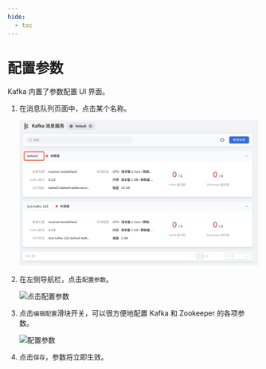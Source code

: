 ```yaml
---
hide:
  - toc
---
```


# 配置参数

Kafka 内置了参数配置 UI 界面。

1. 在消息队列页面中，点击某个名称。

    ![点击某个名称](../images/view01.png)

2. 在左侧导航栏，点击`配置参数`。

    ![点击配置参数](https://docs.daocloud.io/daocloud-docs-images/docs/middleware/kafka/images/config01.png)

3. 点击`编辑配置`滑块开关，可以很方便地配置 Kafka 和 Zookeeper 的各项参数。

    ![配置参数](https://docs.daocloud.io/daocloud-docs-images/docs/middleware/kafka/images/config02.png)

4. 点击`保存`，参数将立即生效。
